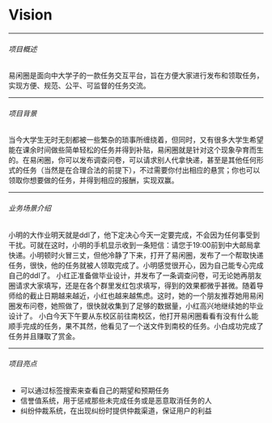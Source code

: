 # Vision


----------
###### 项目概述
易闲圈是面向中大学子的一款任务交互平台，旨在方便大家进行发布和领取任务，实现方便、规范、公平、可监督的任务交流。

----------
###### 项目背景
当今大学生无时无刻都被一些繁杂的琐事所缠绕着，但同时，又有很多大学生希望能在课余时间做些简单轻松的任务并得到补贴，易闲圈就是针对这个现象孕育而生的。在易闲圈，你可以发布调查问卷，可以请求别人代拿快递，甚至是其他任何形式的任务（当然是在合理合法的前提下），不过需要你付出相应的悬赏；你也可以领取你想要做的任务，并得到相应的报酬，实现双赢。


----------
###### 业务场景介绍
小明的大作业明天就是ddl了，他下定决心今天一定要完成，不会因为任何事受到干扰。可就在这时，小明的手机显示收到一条短信：请您于19:00前到中大邮局拿快递。小明顿时火冒三丈，但他冷静了下来，打开了易闲圈，发布了一个帮取快递任务，很快，他的任务就被人领取完成了。小明感觉很开心，因为自己能专心完成自己的ddl了。
小红正准备做毕业设计，并发布了一条调查问卷，可无论她再朋友圈请求大家填写，还是在各个群里发红包求填写，得到的效果都微乎甚微。随着导师给的截止日期越来越近，小红也越来越焦虑。这时，她的一个朋友推荐她用易闲圈发布问卷，她照做了，很快就收集到了足够的数据量，小红高兴地继续她的毕业设计了。
小白今天下午要从东校区前往南校区，他打开易闲圈看看有没有什么能顺手完成的任务，果不其然，他看见了一个送文件到南校的任务。小白成功完成了任务并且赚取了赏金。


----------
###### 项目亮点

 - 可以通过标签搜索来查看自己的期望和预期任务
 - 信誉值系统，用于惩戒那些未完成任务或是恶意取消任务的人
 - 纠纷仲裁系统，在出现纠纷时提供仲裁渠道，保证用户的利益

